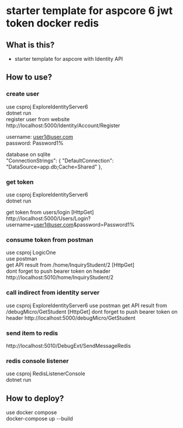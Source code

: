 # starter template for aspcore 6 jwt token docker redis

## What is this?
- starter template for aspcore with Identity API

## How to use?

### create user
use csproj ExploreIdentityServer6  
dotnet run  
register user from website  
http://localhost:5000/Identity/Account/Register

username: user1@user.com  
password: Password1%

database on sqlite  
"ConnectionStrings": {
"DefaultConnection": "DataSource=app.db;Cache=Shared"
},

### get token
use csproj ExploreIdentityServer6  
dotnet run  

get token from users/login [HttpGet]  
http://localhost:5000/Users/Login?username=user1@user.com&password=Password1%

### consume token from postman
use csproj LogicOne  
use postman  
get API result from /home/InquiryStudent/2 [HttpGet]  
dont forget to push bearer token on header  
http://localhost:5010/home/InquiryStudent/2

### call indirect from identity server
use csproj ExploreIdentityServer6
use postman
get API result from  /debugMicro/GetStudent [HttpGet]
dont forget to push bearer token on header
http://localhost:5000/debugMicro/GetStudent

### send item to redis
http://localhost:5010/DebugExt/SendMessageRedis

### redis console listener
use csproj RedisListenerConsole  
dotnet run

## How to deploy?
use docker compose  
docker-compose up --build
